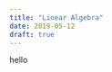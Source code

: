 ```yaml
---
title: "Linear Algebra"
date: 2019-05-12
draft: true
---
```




<script src={{ printf "%sjs/d3.js" $.Site.BaseURL  }}></script>

<!-- <!DOCTYPE html> -->
<html>

<!-- <link rel= "stylesheet" type= "text/css" href= "../static/concept.css"> -->
<!-- <link rel= "stylesheet" type= "text/css" href= "{{ .Site.BaseURL }}concept.css"> -->

hello

<script type="text/javascript">
	d3.select("p")	
</script>

<!-- <script src="{{ .Site.BaseURL }}d3.min.js"></script> -->
<!-- <script src="../static/d3.min.js"></script> -->
<!-- <script src="{{ .Site.BaseURL }}math.min.js"></script>
<script src="{{ .Site.BaseURL }}plot_utils.js"></script>
<script src="{{ .Site.BaseURL }}plot_class.js"></script>
<script src="{{ .Site.BaseURL }}display_class.js"></script>
<script src="{{ .Site.BaseURL }}concepts/lin_alg/lin_alg_utils.js"></script>
<script src="{{ .Site.BaseURL }}concepts/concepts/lin_alg/lin_alg_vars.js"></script> -->
<!-- <script src="../static/math.min.js"></script> -->
<!-- <script src="../static/plot_utils.js"></script> -->
<!-- <script src="../static/plot_class.js"></script> -->
<!-- <script src="../static/display_class.js"></script> -->
<!-- <script src="../static/concepts/lin_alg/lin_alg_utils.js"></script> -->
<!-- <script src="../static/concepts/lin_alg/lin_alg_vars.js"></script> -->

<!-- 
<body>

  <div class = 'concept-container' id = "linear-combination">
    <div class = 'concept-text'>
  
      <h3>Linear Combination</h3>
      <p>
        We have 3 vectors 
        <font color = "#68a2ff">a </font>,
        <font color = "#6bcc35">b </font>,
        <font color = "#ff80ff">c </font>.
        If we connect each vector from head to tail, we get the sum of the vectors, <font color = "#cc4634">vector d</font>.
        <br>
        We can stretch and shrink 
        <font color = "#68a2ff">a </font>,
        <font color = "#6bcc35">b </font>,
        and 
        <font color = "#ff80ff">c </font>, to get many different <font color = "#cc4634">vectors</font>.
        If you take all of the possible combinations of stretching and shrinking 
        <font color = "#68a2ff">a </font>,
        <font color = "#6bcc35">b </font>,
        <font color = "#ff80ff">c </font>, all the resulting <font color = "#cc4634">vectors</font> are called the linear combination of a,b and c.
      </p>

    </div>

        <script type="text/javascript">
          
          var linCombo = new DisplayConceptExamplePlot({conceptId : linComboPayload.conceptId
                , conceptExampleId : "lin-combo-example"
                , buttonId : linComboPayload.buttonId
                , xDomain : linAlgGlobalVar.plotDomain
                , yDomain : linAlgGlobalVar.plotDomain
                , height : linAlgGlobalVar.plotHeight
                , width : linAlgGlobalVar.plotWidth
                , numTicks : linAlgGlobalVar.numTicks
                , vecCoordJson: linComboPayload.vecCoordJson
                , duration: linComboPayload.duration
              })

          </script>

  </div>

    <div class = 'concept-container' id = "linear-independence">
    <div class = 'concept-text'>
  
      <h3>Linear Independence</h3>
      <p>
        We have 3 vectors 
        <font color = "#68a2ff">a </font>,
        <font color = "#6bcc35">b </font>,
        <font color = "#ff80ff">c </font>.
        Earlier we see that the linear combination of can give us many different vectors. What if we added two of those vectors together, could we get the third vector?
        <br>
        We see that we can describe <font color = "#68a2ff">vector a </font> as a linear combination of vectors <font color = "#6bcc35">b </font> and <font color = "#ff80ff">c </font>. 
        <br>
        In fact <font color = "#6bcc35">b </font> can be described with <font color = "#68a2ff">vector a </font> and <font color = "#ff80ff">c </font>, and likewise for vector <font color = "#ff80ff">c </font>.
        <br>
        [Press GO to see this in action]
        <br><br>
        This means that one of these vectors is redundant and not linearly independent! If we were to remove one of our vectors, we would have non-redundant vectors (linearly indepdendent) since we can't get one by stretching or shrinking the other. Note if we have two vectors that lie in the same direction, then those won't be linearlly indepdendent!


      </p>

    </div>

        <script type="text/javascript">
          
          var linIndependence = new DisplayConceptExamplePlot({conceptId : linIndPayload.conceptId
                , conceptExampleId : "lin-ind-example"
                , buttonId : linIndPayload.buttonId
                , xDomain : linAlgGlobalVar.plotDomain
                , yDomain : linAlgGlobalVar.plotDomain
                , height : linAlgGlobalVar.plotHeight
                , width : linAlgGlobalVar.plotWidth
                , numTicks : linAlgGlobalVar.numTicks
                , tarColor : linIndPayload.tarColor
                , tarSpace : linIndPayload.highlightSpace
                , vecCoordJson: linIndPayload.vecCoordJson
                , duration: linIndPayload.duration
              })

          </script>

  </div>

  <div class = 'concept-container' id = "basis">
    <div class = 'concept-text'>
      <h3> Basis</h3>
      <p>
        Adding <font color = "#68a2ff">vectors v1 and v2</font> gets us <font color = "#cc4634">vector v3</font>.
        <br><br>
        By stretching and shrinking <font color = "#68a2ff">vectors v1 and v2</font>, the resulting <font color = "#cc4634">vector v3</font> can hit every <font color = "grey">point</font> on this plot. We call all of those <font color = "grey">points</font> our vector space.
        <br>
        [Hit Go! to see this in action]
        <br><br>
        <font color = "#68a2ff">Vectors v1 and v2</font> here are our basis vectors. 
        Basis vectors must be linearly independent. Here we see that there is no way I can get vector v2 by stretching and shrinking v1.

      </p>

    </div>

        <script type="text/javascript">
          // Read in linAlgGlobalVar and kernelPayload
                        

          var basisOrtho = new DisplayConceptExamplePlot({conceptId : basisPayload.conceptId
                , conceptExampleId : "basis-example-ortho"
                , buttonId : basisPayload.buttonId
                , xDomain : linAlgGlobalVar.plotDomain
                , yDomain : linAlgGlobalVar.plotDomain
                , height : linAlgGlobalVar.plotHeight
                , width : linAlgGlobalVar.plotWidth
                , numTicks : linAlgGlobalVar.numTicks
                , vecCoordJson: basisPayload.vecCoordJson
                , duration: basisPayload.duration
              })

          
          </script>

  </div>


<div class = 'concept-container' id = "basis_non_ortho">
   <div class = 'concept-text' >
      <h3>Non Orthogonal Basis </h3>
      <p>
        Our vectors don't need to be orthogonal (cross at 90 deg). 
        <font color = "#68a2ff">v1 </font> and 
        <font color = "#68a2ff">v2 </font> can be basis vectors since they are linearly independent.
        Meaning <font color = "#cc4634">v3 </font> can hit all grey points by stretching and shrinking 
        <font color = "#68a2ff">v1 </font> and 
        <font color = "#68a2ff">v2 </font>.

        <br><br>
        Note: We don't have to stretch or shrink our vectors such they land on each grey point. These vectors can stretch and shrink such that they land anywhere!
        
      </p>

    </div>
    <script type="text/javascript">

          var basisNonOrtho = new DisplayConceptExamplePlot({conceptId : basisNonOrthoPayload.conceptId
                , conceptExampleId : "basis-example"
                , buttonId : basisNonOrthoPayload.buttonId
                , xDomain : linAlgGlobalVar.plotDomain
                , yDomain : linAlgGlobalVar.plotDomain
                , height : linAlgGlobalVar.plotHeight
                , width : linAlgGlobalVar.plotWidth
                , numTicks : linAlgGlobalVar.numTicks
                , vecCoordJson: basisNonOrthoPayload.vecCoordJson
                , duration: basisNonOrthoPayload.duration
                })
          
    </script>
  </div>

  <div class = 'concept-container' id = "kernel">
    <div class = 'concept-text'>
  
      <h3>Kernel</h3>
      <p>
        The Kernel of a linear transformation (red points) is the space that goes to 0 during the  linear transformation. <br>
        When no dimensionality reduction happens eg. 2d to 1d, the only point in the kernel will be 0. 0 is always in the kernel.
      </p>

    </div>

        <script type="text/javascript">
          // Read in linAlgGlobalVar and kernelPayload
          var kernel = new DisplayConceptExamplePlot({conceptId : kernelPayload.conceptId
                , conceptExampleId : "kernel-example"
                , buttonId : kernelPayload.buttonId
                , xDomain : linAlgGlobalVar.plotDomain
                , yDomain : linAlgGlobalVar.plotDomain
                , height : linAlgGlobalVar.plotHeight
                , width : linAlgGlobalVar.plotWidth
                , numTicks : linAlgGlobalVar.numTicks
                , tarColor : kernelPayload.tarColor
                , tarSpace : kernelPayload.highlightSpace
                , listNextDotSpaces : kernelPayload.listNextDotSpaces
                })

          </script>

  </div>

  



  <div class = 'concept-container' id = "image">
    <div class = 'concept-text'>
  
      <h3>Image</h3>
      <p>
        The Image of a linear transformation (red points) is the space (span) which the linear transformation maps to. 
      </p>

    </div>



        <script type="text/javascript">

          var image = new DisplayConceptExamplePlot({conceptId : imagePayload.conceptId
                , conceptExampleId : "image-example"
                , buttonId : imagePayload.buttonId
                , xDomain : linAlgGlobalVar.plotDomain
                , yDomain : linAlgGlobalVar.plotDomain
                , height : linAlgGlobalVar.plotHeight
                , width : linAlgGlobalVar.plotWidth
                , numTicks : linAlgGlobalVar.numTicks
                , tarColor : imagePayload.tarColor
                , tarSpace : imagePayload.highlightSpace
                , listNextDotSpaces : imagePayload.listNextDotSpaces
                })

          </script>

  </div>


  <div class = 'concept-container' id = "dot_product">
    <div class = 'concept-text'>
  
      <h3>Image</h3>
      <p>
        The Image of a linear transformation (red points) is the space (span) which the linear transformation maps to. 
      </p>

    </div>



        <script type="text/javascript">

          var image = new DisplayConceptExamplePlot({conceptId : imagePayload.conceptId
                , conceptExampleId : "image-example"
                , buttonId : imagePayload.buttonId
                , xDomain : linAlgGlobalVar.plotDomain
                , yDomain : linAlgGlobalVar.plotDomain
                , height : linAlgGlobalVar.plotHeight
                , width : linAlgGlobalVar.plotWidth
                , numTicks : linAlgGlobalVar.numTicks
                , tarColor : imagePayload.tarColor
                , tarSpace : imagePayload.highlightSpace
                , listNextDotSpaces : imagePayload.listNextDotSpaces
                })

          </script>

  </div>


</body> -->
</html>

